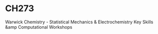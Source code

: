 # CH273
Warwick Chemistry - Statistical Mechanics &amp; Electrochemistry
Key Skills &amp Computational Workshops
